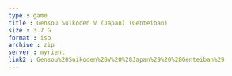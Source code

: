 ```yaml
---
type : game
title : Gensou Suikoden V (Japan) (Genteiban)
size : 3.7 G
format : iso
archive : zip
server : myrient
link2 : Gensou%20Suikoden%20V%20%28Japan%29%20%28Genteiban%29
---
```

